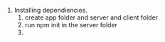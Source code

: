 1. Installing dependiencies.
    1. create app folder and server and client folder
    2. run npm init in the server folder
    3. 